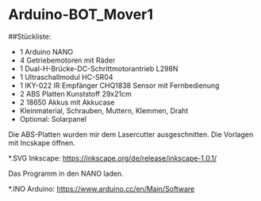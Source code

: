 # Arduino-BOT_Mover1

##Stückliste:

- 1 Arduino NANO
- 4 Getriebemotoren mit Räder
- 1 Dual-H-Brücke-DC-Schrittmotorantrieb L298N
- 1 Ultraschallmodul HC-SR04 
- 1 IKY-022 IR Empfänger CHQ1838 Sensor mit Fernbedienung
- 2 ABS Platten Kunststoff 29x21cm
- 2 18650 Akkus mit Akkucase
- Kleinmaterial, Schrauben, Muttern, Klemmen, Draht
- Optional: Solarpanel

Die ABS-Platten wurden mir dem Lasercutter ausgeschnitten. Die Vorlagen mit Incskape öffnen.

*.SVG Inkscape: https://inkscape.org/de/release/inkscape-1.0.1/ 

Das Programm in den NANO laden.

*.INO Arduino: https://www.arduino.cc/en/Main/Software
